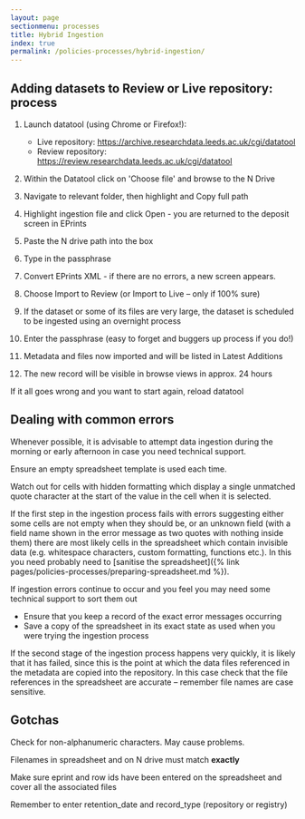 ```yaml
---
layout: page
sectionmenu: processes
title: Hybrid Ingestion
index: true
permalink: /policies-processes/hybrid-ingestion/
---
```


## Adding datasets to Review or Live repository: process

1. Launch datatool (using Chrome or Firefox!):

   * Live repository: <https://archive.researchdata.leeds.ac.uk/cgi/datatool>
   * Review repository: <https://review.researchdata.leeds.ac.uk/cgi/datatool>

2. Within the Datatool click on 'Choose file' and browse to the N Drive 
3. Navigate to relevant folder, then highlight and Copy full path 
4. Highlight ingestion file and click Open - you are returned to the deposit screen in EPrints
5. Paste the N drive path into the box 
6. Type in the passphrase 
7. Convert EPrints XML - if there are no errors, a new screen appears. 
8. Choose Import to Review (or Import to Live – only if 100% sure)
9. If the dataset or some of its files are very large, the dataset is scheduled to be ingested using an overnight process
10. Enter the passphrase (easy to forget and buggers up process if you do!) 
11. Metadata and files now imported and will be listed in Latest Additions 
12. The new record will be visible in browse views in approx. 24 hours 

If it all goes wrong and you want to start again, reload datatool

## Dealing with common errors 

Whenever possible, it is advisable to attempt data ingestion during the morning or early afternoon in case you need technical support. 

Ensure an empty spreadsheet template is used each time. 

Watch out for cells with hidden formatting which display a single unmatched quote character at the start of the value in the cell when it is selected.

If the first step in the ingestion process fails with errors suggesting either some cells are not empty when they should be, or an unknown field (with a field name shown in the error message as two quotes with nothing inside them) there are most likely cells in the spreadsheet which contain invisible data (e.g. whitespace characters, custom formatting, functions etc.). In this you need probably need to [sanitise the spreadsheet]({% link pages/policies-processes/preparing-spreadsheet.md %}). 

If ingestion errors continue to occur and you feel you may need some technical support to sort them out 
* Ensure that you keep a record of the exact error messages occurring 
* Save a copy of the spreadsheet in its exact state as used when you were trying the ingestion process 

If the second stage of the ingestion process happens very quickly, it is likely that it has failed, since this is the point at which the data files referenced in the metadata are copied into the repository. In this case check that the file references in the spreadsheet are accurate – remember file names are case sensitive.

## Gotchas

Check for non-alphanumeric characters. May cause problems. 

Filenames in spreadsheet and on N drive must match **exactly**

Make sure eprint and row ids have been entered on the spreadsheet and cover all the associated files 

Remember to enter retention_date and record_type (repository or registry) 